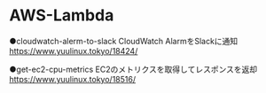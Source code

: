 # AWS-Lambda

●cloudwatch-alerm-to-slack CloudWatch AlarmをSlackに通知  
https://www.yuulinux.tokyo/18424/

●get-ec2-cpu-metrics EC2のメトリクスを取得してレスポンスを返却  
https://www.yuulinux.tokyo/18516/
